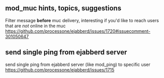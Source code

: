 ## mod_muc hints, topics, suggestions
Filter message __before__ muc delivery, interesting if you'd like to reach users that are *not* online in the muc
https://github.com/processone/ejabberd/issues/1720#issuecomment-301050647

## send single ping from ejabberd server
send single ping from ejabberd server (like mod_ping) to specific user
https://github.com/processone/ejabberd/issues/1715
